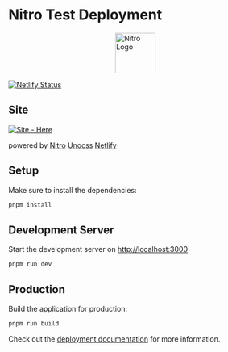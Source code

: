 # Nitro Test Deployment

<!-- img from favicon in the repo -->

<img src="https://raw.githubusercontent.com/meitrix8208/nitro-render/main/server/public/favicon.svg" style="margin-left: auto; margin-right: auto; display: block; width: 80px; height: 80px;" alt="Nitro Logo" />

[![Netlify Status](https://api.netlify.com/api/v1/badges/7e7ed21c-8ec7-4267-a589-4748165c05f8/deploy-status)](https://app.netlify.com/sites/cardbox-prod/deploys)

## Site

[![Site - Here](https://img.shields.io/badge/Site-Here-0c757a?style=for-the-badge&logo=Netlify)](https://cardbox-prod.netlify.app/)

powered by [Nitro](https://nitro.unjs.io)
[Unocss](https://unocss.dev)
[Netlify](https://netlify.com)

## Setup

Make sure to install the dependencies:

```bash
pnpm install
```

## Development Server

Start the development server on <http://localhost:3000>

```bash
pnpm run dev
```

## Production

Build the application for production:

```bash
pnpm run build
```

Check out the [deployment documentation](https://nitro.unjs.io/deploy) for more information.
